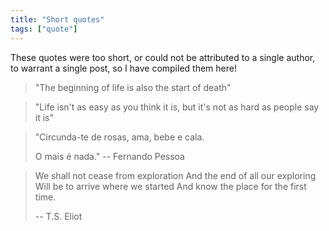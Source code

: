 ```yaml
---
title: "Short quotes"
tags: ["quote"]
--- 
```


These quotes were too short, or could not be attributed to a single author, to warrant a single post, so I have compiled them here!


> "The beginning of life is also the start of death"

> "Life isn't as easy as you think it is, but it's not as hard as people say it is"

> "Circunda-te de rosas, ama, bebe e cala.
> 
> O mais é nada."
> -- Fernando Pessoa

> We shall not cease from exploration
> And the end of all our exploring
> Will be to arrive where we started
> And know the place for the first time.
>
> -- T.S. Eliot

